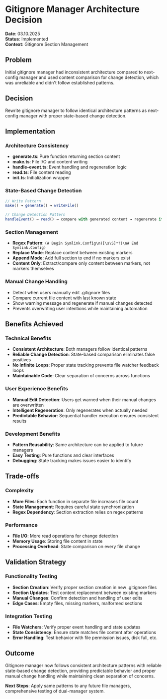 # Gitignore Manager Architecture Decision

**Date**: 03.10.2025  
**Status**: Implemented  
**Context**: Gitignore Section Management

## Problem

Initial gitignore manager had inconsistent architecture compared to next-config manager and used content comparison for change detection, which was unreliable and didn't follow established patterns.

## Decision

Rewrite gitignore manager to follow identical architecture patterns as next-config manager with proper state-based change detection.

## Implementation

### Architecture Consistency

- **generate.ts**: Pure function returning section content
- **make.ts**: File I/O and content writing
- **handle-event.ts**: Event handling and regeneration logic
- **read.ts**: File content reading
- **init.ts**: Initialization wrapper

### State-Based Change Detection

```typescript
// Write Pattern
make() → generate() → writeFile()

// Change Detection Pattern
handleEvent() → read() → compare with generated content → regenerate if different
```

### Section Management

- **Regex Pattern**: `(# Begin Symlink.Config\n)[\s\S]*?(\n# End Symlink.Config)`
- **Replace Mode**: Replace content between existing markers
- **Append Mode**: Add full section to end if no markers exist
- **Content Only**: Extract/compare only content between markers, not markers themselves

### Manual Change Handling

- Detect when users manually edit .gitignore files
- Compare current file content with last known state
- Show warning message and regenerate if manual changes detected
- Prevents overwriting user intentions while maintaining automation

## Benefits Achieved

### Technical Benefits

- **Consistent Architecture**: Both managers follow identical patterns
- **Reliable Change Detection**: State-based comparison eliminates false positives
- **No Infinite Loops**: Proper state tracking prevents file watcher feedback loops
- **Maintainable Code**: Clear separation of concerns across functions

### User Experience Benefits

- **Manual Edit Detection**: Users get warned when their manual changes are overwritten
- **Intelligent Regeneration**: Only regenerates when actually needed
- **Predictable Behavior**: Sequential handler execution ensures consistent results

### Development Benefits

- **Pattern Reusability**: Same architecture can be applied to future managers
- **Easy Testing**: Pure functions and clear interfaces
- **Debugging**: State tracking makes issues easier to identify

## Trade-offs

### Complexity

- **More Files**: Each function in separate file increases file count
- **State Management**: Requires careful state synchronization
- **Regex Dependency**: Section extraction relies on regex patterns

### Performance

- **File I/O**: More read operations for change detection
- **Memory Usage**: Storing file content in state
- **Processing Overhead**: State comparison on every file change

## Validation Strategy

### Functionality Testing

- **Section Creation**: Verify proper section creation in new .gitignore files
- **Section Updates**: Test content replacement between existing markers
- **Manual Changes**: Confirm detection and handling of user edits
- **Edge Cases**: Empty files, missing markers, malformed sections

### Integration Testing

- **File Watchers**: Verify proper event handling and state updates
- **State Consistency**: Ensure state matches file content after operations
- **Error Handling**: Test behavior with file permission issues, disk full, etc.

## Outcome

Gitignore manager now follows consistent architecture patterns with reliable state-based change detection, providing predictable behavior and proper manual change handling while maintaining clean separation of concerns.

**Next Steps**: Apply same patterns to any future file managers, comprehensive testing of dual-manager system.
